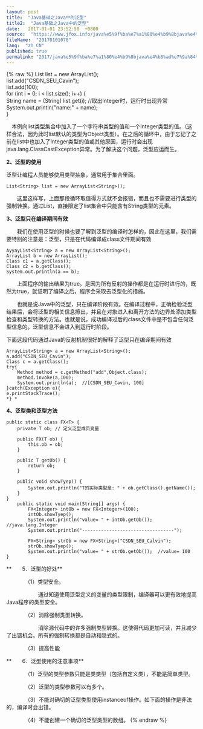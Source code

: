 ```yaml
---
layout: post
title:  "Java基础之Java中的泛型"
title2:  "Java基础之Java中的泛型"
date:   2017-01-01 23:52:50  +0800
source:  "https://www.jfox.info/java%e5%9f%ba%e7%a1%80%e4%b9%8bjava%e4%b8%ad%e7%9a%84%e6%b3%9b%e5%9e%8b.html"
fileName:  "20170101070"
lang:  "zh_CN"
published: true
permalink: "2017/java%e5%9f%ba%e7%a1%80%e4%b9%8bjava%e4%b8%ad%e7%9a%84%e6%b3%9b%e5%9e%8b.html"
---
```

{% raw %}
List list = new ArrayList();  
    list.add("CSDN_SEU_Cavin");  
    list.add(100);  
    for (int i = 0; i < list.size(); i++) {  
      String name = (String) list.get(i); //取出Integer时，运行时出现异常  
    System.out.println("name:" + name);  
    } 
    

　本例向list类型集合中加入了一个字符串类型的值和一个Integer类型的值。（这样合法，因为此时list默认的类型为Object类型）。在之后的循环中，由于忘记了之前在list中也加入了Integer类型的值或其他原因，运行时会出现java.lang.ClassCastException异常。为了解决这个问题，泛型应运而生。

**2、泛型的使用**

泛型让编程人员能够使用类型抽象，通常用于集合里面。

    List<String> list = new ArrayList<String>();
    

　　这里这样写，上面那段循环取值得方式就不会报错，而且也不需要进行类型的强制转换。通过List<String>，直接限定了list集合中只能含有String类型的元素。

**3、泛型只在编译期间有效**

　　我们在使用泛型的时候也要了解到泛型的编译时怎样的，因此在这里，我们需要特别的注意是：泛型，只是在代码编译成class文件期间有效

    AyyayList<String> a = new ArrayList<String>();  
    ArrayList b = new ArrayList();  
    Class c1 = a.getClass();  
    Class c2 = b.getClass();  
    System.out.println(a == b); 
    

　　上面程序的输出结果为true。是因为所有反射的操作都是在运行时进行的，既然为true，就证明了编译之后，程序会采取去泛型化的措施。

　　也就是说Java中的泛型，只在编译阶段有效。在编译过程中，正确检验泛型结果后，会将泛型的相关信息擦出，并且在对象进入和离开方法的边界处添加类型检查和类型转换的方法。也就是说，成功编译过后的class文件中是不包含任何泛型信息的。泛型信息不会进入到运行时阶段。

下面这段代码通过Java的反射机制很好的解释了泛型只在编译期间有效

    ArrayList<String> a = new ArrayList<String>();  
    a.add("CSDN_SEU_Cavin");  
    Class c = a.getClass();  
    try{  
        Method method = c.getMethod("add",Object.class);  
        method.invoke(a,100);  
        System.out.println(a);  //[CSDN_SEU_Cavin, 100]  
    }catch(Exception e){  
    e.printStackTrace();  
    *} *

**4、泛型类和泛型方法**

    public static class FX<T> {  
        private T ob; // 定义泛型成员变量  
      
        public FX(T ob) {  
            this.ob = ob;  
        }  
      
        public T getOb() {  
            return ob;  
        }  
      
        public void showTyep() {  
            System.out.println("T的实际类型是: " + ob.getClass().getName());  
        }  
    }  
        public static void main(String[] args) {  
            FX<Integer> intOb = new FX<Integer>(100);  
            intOb.showTyep();  
            System.out.println("value= " + intOb.getOb());  //java.lang.Integer  
            System.out.println("----------------------------------");  
      
            FX<String> strOb = new FX<String>("CSDN_SEU_Calvin");  
            strOb.showTyep();  
            System.out.println("value= " + strOb.getOb());  //value= 100 
    } 
    

**　　5．泛型的好处**

　　　　（1）类型安全。 

　　　　　　通过知道使用泛型定义的变量的类型限制，编译器可以更有效地提高Java程序的类型安全。 

　　　　（2）消除强制类型转换。 

　　　　　　消除源代码中的许多强制类型转换。这使得代码更加可读，并且减少了出错机会。所有的强制转换都是自动和隐式的。

　　　　（3）提高性能

**　　6．泛型使用的注意事项**

　　　　（1）泛型的类型参数只能是类类型（包括自定义类），不能是简单类型。

　　　　（2）泛型的类型参数可以有多个。

　　　　（3）不能对确切的泛型类型使用instanceof操作。如下面的操作是非法的，编译时会出错。

　　　　（4）不能创建一个确切的泛型类型的数组。
{% endraw %}
